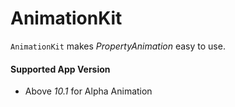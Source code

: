 # AnimationKit
`AnimationKit` makes *PropertyAnimation* easy to use.

#### Supported App Version
- Above *10.1* for Alpha Animation